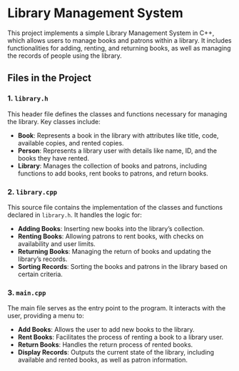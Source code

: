 # Library Management System

This project implements a simple Library Management System in C++, which allows users to manage books and patrons within a library. It includes functionalities for adding, renting, and returning books, as well as managing the records of people using the library.

## Files in the Project

### 1. `library.h`
This header file defines the classes and functions necessary for managing the library. Key classes include:

- **Book**: Represents a book in the library with attributes like title, code, available copies, and rented copies.
- **Person**: Represents a library user with details like name, ID, and the books they have rented.
- **Library**: Manages the collection of books and patrons, including functions to add books, rent books to patrons, and return books.

### 2. `library.cpp`
This source file contains the implementation of the classes and functions declared in `library.h`. It handles the logic for:

- **Adding Books**: Inserting new books into the library’s collection.
- **Renting Books**: Allowing patrons to rent books, with checks on availability and user limits.
- **Returning Books**: Managing the return of books and updating the library’s records.
- **Sorting Records**: Sorting the books and patrons in the library based on certain criteria.

### 3. `main.cpp`
The main file serves as the entry point to the program. It interacts with the user, providing a menu to:

- **Add Books**: Allows the user to add new books to the library.
- **Rent Books**: Facilitates the process of renting a book to a library user.
- **Return Books**: Handles the return process of rented books.
- **Display Records**: Outputs the current state of the library, including available and rented books, as well as patron information.

